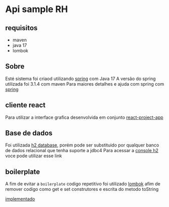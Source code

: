 # Api sample RH

## requisitos

* maven
* java 17
* lombok

## Sobre

Esté sistema foi criaod utilizando [spring](https://start.spring.io/) com Java 17
A versão do spring utilizada foi 3.1.4 com maven
Para maiores detalhes e ajuda com spring com [spring](HELP.md)

## cliente react

Para utilizar a interface grafica desenvolvida em conjunto [react-project-app](https://github.com/artodeschini/HrSampleApp)

## Base de dados

Foi utilizada [h2 database](https://www.h2database.com/html/main.html), porém pode ser substituido por qualquer banco de dados relacional que tenha suporte a jdbc4
Para acessar a [console h2](http://localhost:8080/h2-console) voce pode utilizar esse link

## boilerplate

A fim de evitar a `boilerplate` codigo repetitivo foi utilizado [lombok](https://projectlombok.org/) afim de remover codigo como get e set construtores e escrita do metodo toString

[implementado](src/main/java/org/todeschini/rh/model/Empregado.java)
